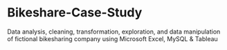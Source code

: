 # Bikeshare-Case-Study
Data analysis, cleaning, transformation, exploration, and data manipulation of fictional bikesharing company using Microsoft Excel, MySQL &amp; Tableau
